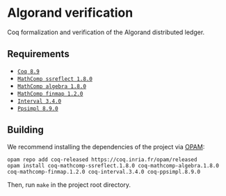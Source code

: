 # Algorand verification

Coq formalization and verification of the Algorand distributed ledger.

Requirements
------------

- [`Coq 8.9`](https://coq.inria.fr)
- [`MathComp ssreflect 1.8.0`](https://math-comp.github.io)
- [`MathComp algebra 1.8.0`](https://math-comp.github.io)
- [`MathComp finmap 1.2.0`](https://github.com/math-comp/finmap)
- [`Interval 3.4.0`](http://coq-interval.gforge.inria.fr)
- [`Ppsimpl 8.9.0`](https://gforge.inria.fr/scm/?group_id=5430)

Building
--------

We recommend installing the dependencies of the project via
[OPAM](http://opam.ocaml.org/doc/Install.html):

```
opam repo add coq-released https://coq.inria.fr/opam/released
opam install coq-mathcomp-ssreflect.1.8.0 coq-mathcomp-algebra.1.8.0 coq-mathcomp-finmap.1.2.0 coq-interval.3.4.0 coq-ppsimpl.8.9.0
```

Then, run `make` in the project root directory.
